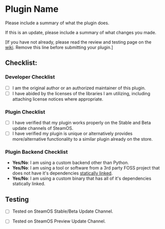 <!-- Make sure to include your plugin name below! -->

# Plugin Name

Please include a summary of what the plugin does.

If this is an update, please include a summary of what changes you made.

[If you have not already, please read the review and testing page on the [wiki](https://wiki.deckbrew.xyz/plugin-dev/review-and-testing). Remove this line before submitting your plugin.]

## Checklist:

### Developer Checklist

- [ ] I am the original author or an authorized maintainer of this plugin.
- [ ] I have abided by the licenses of the libraries I am utilizing, including attaching license notices where appropriate.

### Plugin Checklist

- [ ] I have verified that my plugin works properly on the Stable and Beta update channels of SteamOS.
- [ ] I have verified my plugin is unique or alternatively provides more/alternative functionality to a similar plugin already on the store.

<!-- The following section needs to be modified as yes/no answers by the plugin developer. -->

<!-- Ex: "**Yes/No**: ..." becomes "**Yes**: ..." -->

### Plugin Backend Checklist

- **Yes/No**: I am using a custom backend other than Python.
- **Yes/No**: I am using a tool or software from a 3rd party FOSS project that does not have it's dependencies [statically linked](https://en.wikipedia.org/wiki/Static_library).
- **Yes/No**: I am using a custom binary that has all of it's dependencies statically linked.

<!-- The following section is should be modified to fit the conditions for plugin testing found here: https://wiki.deckbrew.xyz/en/plugin-dev/review-and-testing -->

## Testing

<!-- Remove this box for SteamOS Stable/Beta testing if you use a custom or remote binary, for more info follow the URL in the comment above the testing section. -->
- [ ] Tested on SteamOS Stable/Beta Update Channel.

<!-- Remove this box for SteamOS Preview testing if you do not use a custom or remote binary, for more info follow the URL in the comment above the testing section. -->
- [ ] Tested on SteamOS Preview Update Channel.
